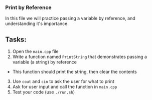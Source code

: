 ### Print by Reference

In this file we will practice passing a variable by reference, and understanding it's importance.

## Tasks:

1. Open the `main.cpp` file
2. Write a function named `PrintString` that demonstrates passing a variable (a string) by reference

- This function should print the string, then clear the contents

3. Use `cout` and `cin` to ask the user for what to print
4. Ask for user input and call the function in `main.cpp`
5. Test your code (use `./run.sh`)
